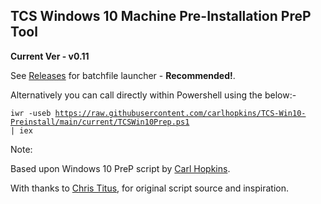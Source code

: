 ## TCS Windows 10 Machine Pre-Installation PreP Tool ##

**Current Ver - v0.11**

See [Releases](https://github.com/bitterblitter/TCS-Win10-Preinstall/releases) for batchfile launcher - **Recommended!**.

Alternatively you can call directly within Powershell using the below:- 

<code>iwr -useb https://raw.githubusercontent.com/carlhopkins/TCS-Win10-Preinstall/main/current/TCSWin10Prep.ps1 | iex</code>

Note:

Based upon Windows 10 PreP script by [Carl Hopkins](https://github.com/carlhopkins).

With thanks to [Chris Titus](https://github.com/ChrisTitusTech), for original script source and inspiration.
